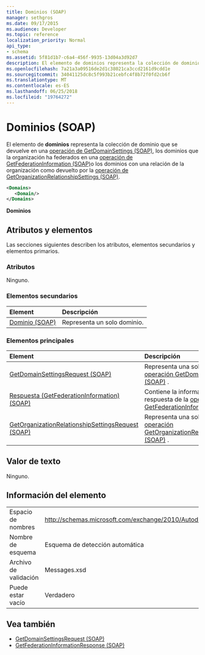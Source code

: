 ```yaml
---
title: Dominios (SOAP)
manager: sethgros
ms.date: 09/17/2015
ms.audience: Developer
ms.topic: reference
localization_priority: Normal
api_type:
- schema
ms.assetid: 5f81d1b7-c6a4-456f-9935-13d04a3d92d7
description: El elemento de dominios representa la colección de dominio que se devuelve en una operación de GetDomainSettings (SOAP), los dominios que la organización ha federados en una operación de GetFederationInformation (SOAP) o los dominios con una relación de organización como devuelto por la operación de GetOrganizationRelationshipSettings (SOAP).
ms.openlocfilehash: 7a21a3a09516de2d1c38021ca3ccd2161d9cdd1e
ms.sourcegitcommit: 34041125dc8c5f993b21cebfc4f8b72f0fd2cb6f
ms.translationtype: MT
ms.contentlocale: es-ES
ms.lasthandoff: 06/25/2018
ms.locfileid: "19764272"
---
```

# <a name="domains-soap"></a>Dominios (SOAP)

El elemento de **dominios** representa la colección de dominio que se devuelve en una [operación de GetDomainSettings (SOAP)](getdomainsettings-operation-soap.md), los dominios que la organización ha federados en una [operación de GetFederationInformation (SOAP)](getfederationinformation-operation-soap.md)o los dominios con una relación de la organización como devuelto por la [operación de GetOrganizationRelationshipSettings (SOAP)](getorganizationrelationshipsettings-operation-soap.md).
  
```XML
<Domains>
   <Domain/>
</Domains>
```

 **Dominios**
## <a name="attributes-and-elements"></a>Atributos y elementos

Las secciones siguientes describen los atributos, elementos secundarios y elementos primarios.
  
### <a name="attributes"></a>Atributos

Ninguno.
  
### <a name="child-elements"></a>Elementos secundarios

|**Element**|**Descripción**|
|:-----|:-----|
|[Dominio (SOAP)](domain-soap.md) <br/> |Representa un solo dominio.  <br/> |
   
### <a name="parent-elements"></a>Elementos principales

|**Element**|**Descripción**|
|:-----|:-----|
|[GetDomainSettingsRequest (SOAP)](getdomainsettingsrequest-soap.md) <br/> |Representa una solicitud de [operación GetDomainSettings (SOAP)](getdomainsettings-operation-soap.md) .  <br/> |
|[Respuesta (GetFederationInformation) (SOAP)](response-getfederationinformationsoap.md) <br/> |Contiene la información de respuesta de la [operación de GetFederationInformation (SOAP)](getfederationinformation-operation-soap.md) .  <br/> |
|[GetOrganizationRelationshipSettingsRequest (SOAP)](getorganizationrelationshipsettingsrequest-soap.md) <br/> |Representa una solicitud de [operación GetOrganizationRelationshipSettings (SOAP)](getorganizationrelationshipsettings-operation-soap.md) .  <br/> |
   
## <a name="text-value"></a>Valor de texto

Ninguno.
  
## <a name="element-information"></a>Información del elemento

|||
|:-----|:-----|
|Espacio de nombres  <br/> |http://schemas.microsoft.com/exchange/2010/Autodiscover  <br/> |
|Nombre de esquema  <br/> |Esquema de detección automática  <br/> |
|Archivo de validación  <br/> |Messages.xsd  <br/> |
|Puede estar vacío  <br/> |Verdadero  <br/> |
   
## <a name="see-also"></a>Vea también

- [GetDomainSettingsRequest (SOAP)](getdomainsettingsrequest-soap.md)  
- [GetFederationInformationResponse (SOAP)](getfederationinformationresponse-soap.md)

